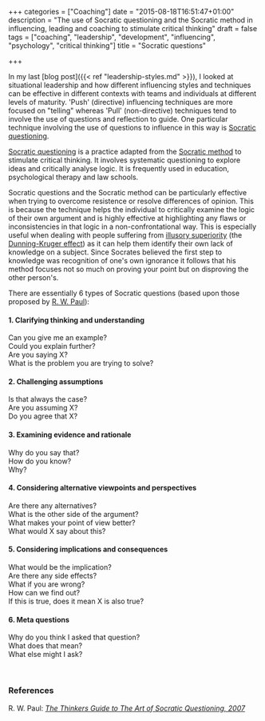 +++
categories = ["Coaching"]
date = "2015-08-18T16:51:47+01:00"
description = "The use of Socratic questioning and the Socratic method in influencing, leading and coaching to stimulate critical thinking"
draft = false
tags = ["coaching", "leadership", "development", "influencing", "psychology", "critical thinking"]
title = "Socratic questions"

+++

In my last [blog post]({{< ref "leadership-styles.md" >}}), I looked at situational leadership and how different influencing styles and techniques can be effective in different contexts with teams and individuals at different levels of maturity.  'Push' (directive) influencing techniques are more focused on "telling" whereas 'Pull' (non-directive) techniques tend to involve the use of questions and reflection to guide.  One particular technique involving the use of questions to influence in this way is [Socratic questioning].

[Socratic questioning] is a practice adapted from the [Socratic method](https://en.wikipedia.org/wiki/Socratic_method) to stimulate critical thinking.  It involves systematic questioning to explore ideas and critically analyse logic.  It is frequently used in education, psychological therapy and law schools.  

Socratic questions and the Socratic method can be particularly effective when trying to overcome resistence or resolve differences of opinion.  This is because the technique helps the individual to critically examine the logic of their own argument and is highly effective at highlighting any flaws or inconsistencies in that logic in a non-confrontational way.  This is especially useful when dealing with people suffering from [illusory superiority](https://en.wikipedia.org/wiki/Illusory_superiority) (the [Dunning-Kruger effect](https://en.wikipedia.org/wiki/Dunning%E2%80%93Kruger_effect)) as it can help them identify their own lack of knowledge on a subject.  Since Socrates believed the first step to knowledge was recognition of one's own ignorance it follows that his method focuses not so much on proving your point but on disproving the other person's.

There are essentially 6 types of Socratic questions (based upon those proposed by [R. W. Paul]):

#### 1. Clarifying thinking and understanding
Can you give me an example?<br>
Could you explain further?<br>
Are you saying X?<br>
What is the problem you are trying to solve?<br>

#### 2. Challenging assumptions
Is that always the case? <br>
Are you assuming X? <br>
Do you agree that X? <br>

#### 3. Examining evidence and rationale
Why do you say that? <br>
How do you know? <br>
Why? <br>

#### 4. Considering alternative viewpoints and perspectives
Are there any alternatives? <br>
What is the other side of the argument? <br>
What makes your point of view better? <br>
What would X say about this? <br>

#### 5. Considering implications and consequences
What would be the implication? <br>
Are there any side effects?  <br>
What if you are wrong? <br>
How can we find out? <br>
If this is true, does it mean X is also true? <br>

#### 6. Meta questions
Why do you think I asked that question? <br>
What does that mean? <br>
What else might I ask? <br>

<br>


### References

R. W. Paul: [_The Thinkers Guide to The Art of Socratic Questioning, 2007_][R. W. Paul]



[Socratic questioning]: https://en.wikipedia.org/wiki/Socratic_questioning
[R. W. Paul]: http://www.amazon.com/The-Thinkers-Guide-Socratic-Questioning/dp/0944583318
